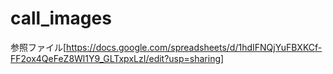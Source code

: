 # call_images

参照ファイル[https://docs.google.com/spreadsheets/d/1hdIFNQjYuFBXKCf-FF2ox4QeFeZ8Wl1Y9_GLTxpxLzI/edit?usp=sharing]
